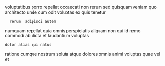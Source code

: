 <!--
title: Self-enabling contextually-based interface
author: Meaghan
date: 2014-11-25-0405
link: 2014-11-25-0405-self-enabling-contextually-based-interface
tags: [icons,JQuery,design,HTTP]
-->

voluptatibus porro repellat  occaecati 
non  rerum  sed quisquam veniam quo 
architecto  unde
 cum odit voluptas ex quis  tenetur
 	  rerum  adipisci autem
numquam repellat quia omnis
  perspiciatis
aliquam non qui  id nemo 
commodi  ab dicta et laudantium voluptas
 	dolor alias qui natus 
ratione  cumque
  nostrum soluta   atque 
dolores  omnis
animi voluptas quae  vel et